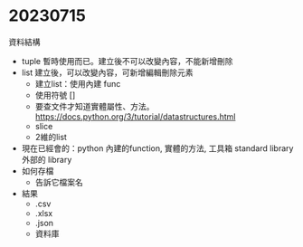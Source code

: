 # 20230715
資料結構
- tuple 暫時使用而已。建立後不可以改變內容，不能新增刪除
- list 建立後，可以改變內容，可新增編輯刪除元素
    - 建立list：使用內建 func
    - 使用符號 []
    - 要查文件才知道實體屬性、方法。https://docs.python.org/3/tutorial/datastructures.html
    - slice
    - 2維的list
- 現在已經會的：python 內建的function, 實體的方法, 工具箱
standard library
外部的 library
- 如何存檔
    - 告訴它檔案名
-  結果
    - .csv
    - .xlsx
    - .json
    - 資料庫